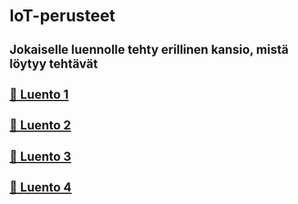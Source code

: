 # IoT-perusteet

## Jokaiselle luennolle tehty erillinen kansio, mistä löytyy tehtävät

## [📁 Luento 1](https://github.com/Elina987/IoT-perusteet/tree/main/Luento1)  
## [📁 Luento 2](https://github.com/Elina987/IoT-perusteet/tree/main/Luento2)  
## [📁 Luento 3](https://github.com/Elina987/IoT-perusteet/tree/main/Luento3)  
## [📁 Luento 4](https://github.com/Elina987/IoT-perusteet/tree/main/Luento4)  
